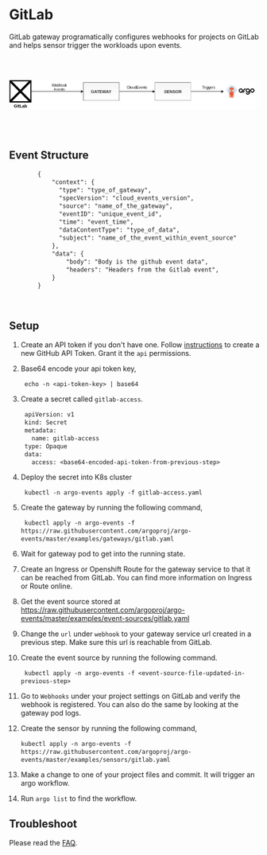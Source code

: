 # GitLab


GitLab gateway programatically configures webhooks for projects on GitLab and helps sensor trigger the workloads upon events.

<br/>
<br/>

<p align="center">
  <img src="https://github.com/argoproj/argo-events/blob/master/docs/assets/gitlab-setup.png?raw=true" alt="GitLab Setup"/>
</p>

<br/>
<br/>

## Event Structure

            {
                "context": {
                  "type": "type_of_gateway",
                  "specVersion": "cloud_events_version",
                  "source": "name_of_the_gateway",
                  "eventID": "unique_event_id",
                  "time": "event_time",
                  "dataContentType": "type_of_data",
                  "subject": "name_of_the_event_within_event_source"
                },
                "data": {
                  	"body": "Body is the github event data",
                  	"headers": "Headers from the Gitlab event",
                }
            }

<br/>

## Setup


1. Create an API token if you don't have one. Follow [instructions](https://docs.gitlab.com/ee/user/profile/personal_access_tokens.html) to create a new GitHub API Token.
   Grant it the `api` permissions.

2. Base64 encode your api token key,

        echo -n <api-token-key> | base64

3. Create a secret called `gitlab-access`.

        apiVersion: v1
        kind: Secret
        metadata:
          name: gitlab-access
        type: Opaque
        data:
          access: <base64-encoded-api-token-from-previous-step>

4. Deploy the secret into K8s cluster

        kubectl -n argo-events apply -f gitlab-access.yaml

5. Create the gateway by running the following command,

        kubectl apply -n argo-events -f https://raw.githubusercontent.com/argoproj/argo-events/master/examples/gateways/gitlab.yaml

6. Wait for gateway pod to get into the running state.

7. Create an Ingress or Openshift Route for the gateway service to that it can be reached from GitLab.
   You can find more information on Ingress or Route online.

8. Get the event source stored at https://raw.githubusercontent.com/argoproj/argo-events/master/examples/event-sources/gitlab.yaml

9. Change the `url` under `webhook` to your gateway service url created in a previous step. Make sure this url is reachable from GitLab.

8. Create the event source by running the following command.
   
        kubectl apply -n argo-events -f <event-source-file-updated-in-previous-step>

11. Go to `Webhooks` under your project settings on GitLab and verify the webhook is registered. You can also do the same by
    looking at the gateway pod logs.
    
12. Create the sensor by running the following command,

        kubectl apply -n argo-events -f https://raw.githubusercontent.com/argoproj/argo-events/master/examples/sensors/gitlab.yaml

13. Make a change to one of your project files and commit. It will trigger an argo workflow.

14. Run `argo list` to find the workflow. 

## Troubleshoot
Please read the [FAQ](https://argoproj.github.io/argo-events/faq/).


